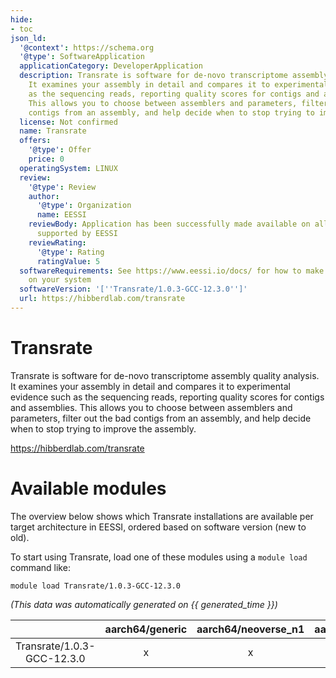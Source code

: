 ```yaml
---
hide:
- toc
json_ld:
  '@context': https://schema.org
  '@type': SoftwareApplication
  applicationCategory: DeveloperApplication
  description: Transrate is software for de-novo transcriptome assembly quality analysis.
    It examines your assembly in detail and compares it to experimental evidence such
    as the sequencing reads, reporting quality scores for contigs and assemblies.
    This allows you to choose between assemblers and parameters, filter out the bad
    contigs from an assembly, and help decide when to stop trying to improve the assembly.
  license: Not confirmed
  name: Transrate
  offers:
    '@type': Offer
    price: 0
  operatingSystem: LINUX
  review:
    '@type': Review
    author:
      '@type': Organization
      name: EESSI
    reviewBody: Application has been successfully made available on all architectures
      supported by EESSI
    reviewRating:
      '@type': Rating
      ratingValue: 5
  softwareRequirements: See https://www.eessi.io/docs/ for how to make EESSI available
    on your system
  softwareVersion: '[''Transrate/1.0.3-GCC-12.3.0'']'
  url: https://hibberdlab.com/transrate
---
```


Transrate
=========


Transrate is software for de-novo transcriptome assembly quality analysis. It examines your assembly in detail and compares it to experimental evidence such as the sequencing reads, reporting quality scores for contigs and assemblies. This allows you to choose between assemblers and parameters, filter out the bad contigs from an assembly, and help decide when to stop trying to improve the assembly.

https://hibberdlab.com/transrate
# Available modules


The overview below shows which Transrate installations are available per target architecture in EESSI, ordered based on software version (new to old).

To start using Transrate, load one of these modules using a `module load` command like:

```shell
module load Transrate/1.0.3-GCC-12.3.0
```

*(This data was automatically generated on {{ generated_time }})*

| |aarch64/generic|aarch64/neoverse_n1|aarch64/neoverse_v1|aarch64/nvidia/grace|x86_64/generic|x86_64/amd/zen2|x86_64/amd/zen3|x86_64/amd/zen4|x86_64/intel/cascadelake|x86_64/intel/haswell|x86_64/intel/icelake|x86_64/intel/sapphirerapids|x86_64/intel/skylake_avx512|
| :---: | :---: | :---: | :---: | :---: | :---: | :---: | :---: | :---: | :---: | :---: | :---: | :---: | :---: |
|Transrate/1.0.3-GCC-12.3.0|x|x|x|x|x|x|x|x|x|x|x|x|x|
